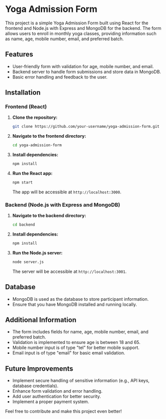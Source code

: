 # Yoga Admission Form

This project is a simple Yoga Admission Form built using React for the frontend and Node.js with Express and MongoDB for the backend. The form allows users to enroll in monthly yoga classes, providing information such as name, age, mobile number, email, and preferred batch.

## Features

- User-friendly form with validation for age, mobile number, and email.
- Backend server to handle form submissions and store data in MongoDB.
- Basic error handling and feedback to the user.

## Installation

### Frontend (React)

1. **Clone the repository:**

    ```bash
    git clone https://github.com/your-username/yoga-admission-form.git
    ```

2. **Navigate to the frontend directory:**

    ```bash
    cd yoga-admission-form
    ```

3. **Install dependencies:**

    ```bash
    npm install
    ```

4. **Run the React app:**

    ```bash
    npm start
    ```

    The app will be accessible at `http://localhost:3000`.

### Backend (Node.js with Express and MongoDB)

1. **Navigate to the backend directory:**

    ```bash
    cd backend
    ```

2. **Install dependencies:**

    ```bash
    npm install
    ```

3. **Run the Node.js server:**

    ```bash
    node server.js
    ```

    The server will be accessible at `http://localhost:3001`.

## Database

- MongoDB is used as the database to store participant information.
- Ensure that you have MongoDB installed and running locally.

## Additional Information

- The form includes fields for name, age, mobile number, email, and preferred batch.
- Validation is implemented to ensure age is between 18 and 65.
- Mobile number input is of type "tel" for better mobile support.
- Email input is of type "email" for basic email validation.

## Future Improvements

- Implement secure handling of sensitive information (e.g., API keys, database credentials).
- Enhance form validation and error handling.
- Add user authentication for better security.
- Implement a proper payment system.

Feel free to contribute and make this project even better!
